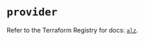 # `provider`

Refer to the Terraform Registry for docs: [`alz`](https://registry.terraform.io/providers/azure/alz/0.20.0/docs).
